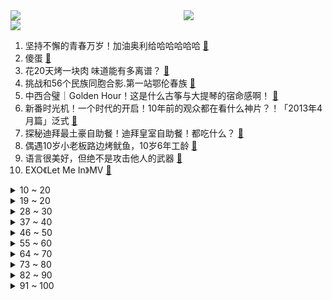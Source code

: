 <div >
	<a style="float:left;width:55%;" href = "https://github.com/anuraghazra/github-readme-stats">
	 <img src = "https://github-readme-stats.vercel.app/api?username=iuuuuuaena&theme=buefy&show_icons=true"/>
	</a>
	<a  style="float:right;width:45%" href = "https://github.com/anuraghazra/github-readme-stats">
	 <img  src="https://github-readme-stats.vercel.app/api/top-langs/?username=anuraghazra&layout=compact"/>
	</a>
	</div>

[![](https://img.shields.io/badge/jxd-@jxdgogogo.xyz-yellowgreen.svg)](https://www.jxdgogogo.xyz)<br>
1. 坚持不懈的青春万岁！加油奥利给哈哈哈哈哈 [:link:](//www.bilibili.com/video/BV1Ts4y1y7zL) <br>
2. 傻蛋 [:link:](//www.bilibili.com/video/BV1rh4y1G7uv) <br>
3. 花20天烤一块肉 味道能有多离谱？ [:link:](//www.bilibili.com/video/BV1Mc411g71J) <br>
4. 挑战和56个民族同胞合影.第一站鄂伦春族 [:link:](//www.bilibili.com/video/BV1J14y1S7cG) <br>
5. 中西合璧｜Golden Hour！这是什么古筝与大提琴的宿命感啊！ [:link:](//www.bilibili.com/video/BV1Qh4y197VF) <br>
6. 新番时光机！一个时代的开启！10年前的观众都在看什么神片？！「2013年4月篇」泛式 [:link:](//www.bilibili.com/video/BV1to4y1N7Z6) <br>
7. 探秘迪拜最土豪自助餐！迪拜皇室自助餐！都吃什么？ [:link:](//www.bilibili.com/video/BV1uh4y1X7Gn) <br>
8. 偶遇10岁小老板路边烤鱿鱼，10岁6年工龄 [:link:](//www.bilibili.com/video/BV1mP411B7g8) <br>
9. 语言很美好，但绝不是攻击他人的武器 [:link:](//www.bilibili.com/video/BV1mu411Y7iC) <br>
10. EXO《Let Me In》MV [:link:](//www.bilibili.com/video/BV1u14y1S79W) <br>
<details>
<summary>10 ~ 20</summary>

11. 复原夏代绿松石兽面牌饰，愿所有流失的国宝都能回家！ [:link:](//www.bilibili.com/video/BV16L411i7tf) <br>
12. 全球最贵超市！普通人一次购物能花多少钱？ [:link:](//www.bilibili.com/video/BV1ro4y1E7D6) <br>
13. 【英文脱口秀互动】高考完就来看演出！ [:link:](//www.bilibili.com/video/BV1e14y1S76k) <br>
14. 你还相信现在的爱情吗 [:link:](//www.bilibili.com/video/BV11c411u7er) <br>
15. 袁绍粉丝在曹操墓里背诵《讨贼檄文》，轰动全网！！ [:link:](//www.bilibili.com/video/BV1hL411i7bW) <br>
16. ⚡️一口气速通中国古代王朝简史⚡️ [:link:](//www.bilibili.com/video/BV1Su4y1Z76Q) <br>
17. 因为一根卫生棉条，她惨遭截肢 [:link:](//www.bilibili.com/video/BV1jN411y7jX) <br>
18. 让大爷伤心林老师抑郁的母猫 [:link:](//www.bilibili.com/video/BV1KM4y1e7g6) <br>
19. 我还原了清朝的模拟电路，古法制作百年前的万里传声机 [:link:](//www.bilibili.com/video/BV12u4y1d717) <br>
</details>
<details>
<summary>19 ~ 20</summary>

20. 课 堂 请 勿 对 对 子【鸡裤高考篇】！！！ [:link:](//www.bilibili.com/video/BV12P411B7Pn) <br>
21. 你真的不打算起床喂我吗? [:link:](//www.bilibili.com/video/BV1sW4y197cE) <br>
22. 早上醒来一翻身 谁懂 [:link:](//www.bilibili.com/video/BV1wX4y1h7TD) <br>
23. 【创意摄影】外网爆火的创意海边摄影，还可以更美吗？ [:link:](//www.bilibili.com/video/BV11c41137px) <br>
24. “课桌是倒过来的秋千”【央美毕业展】 [:link:](//www.bilibili.com/video/BV14z4y1i7TT) <br>
25. B 站 各 等 级 新 用 户 现 状 [:link:](//www.bilibili.com/video/BV1Nu4y1o7C5) <br>
26. 应粉丝要求挑战2公斤战斧牛排，开干 [:link:](//www.bilibili.com/video/BV1vo4y1T7ue) <br>
27. 其实炸鸡柳的做法真不难，只要学会这些腌制调料，你也能做出外面小吃摊的味道~ [:link:](//www.bilibili.com/video/BV1F14y1S78E) <br>
28. 单车骑行中亚，摸黑独行在狼群出没的荒野，被善良的哈萨克人收留 [:link:](//www.bilibili.com/video/BV1Qc411u7o6) <br>
</details>
<details>
<summary>28 ~ 30</summary>

29. 《高考生暑假规划》 [:link:](//www.bilibili.com/video/BV1E8411Z7kY) <br>
30. 台湾梦魇vs东北剑魔，最后一舞vs极致猖狂！小说都不敢这么写 #真金白银vs最强王者 [:link:](//www.bilibili.com/video/BV1Rh4y1G7Du) <br>
31. 时隔2年的动物派对！ [:link:](//www.bilibili.com/video/BV1KV4y1S7xh) <br>
32. 韩国人那么晚结婚 父母不催婚吗？ [:link:](//www.bilibili.com/video/BV1Lh411T7se) <br>
33. 《你应该灿烂而热烈》 [:link:](//www.bilibili.com/video/BV1kc41137ht) <br>
34. 如果原神是一部卡通系列 | 异世界电玩将军 [:link:](//www.bilibili.com/video/BV1kc41137P7) <br>
35. 中东和解、联合舰队、引入大国，沙特在下什么棋？【中东01丨沙特】 [:link:](//www.bilibili.com/video/BV1Po4y1N774) <br>
36. 第一次带传统爸妈，尝试美国原版麦当劳，到底吃什么？ [:link:](//www.bilibili.com/video/BV1Fh411T7aW) <br>
37. 滴胶封存起来的鸡蛋快三年了，会坏吗？ [:link:](//www.bilibili.com/video/BV1Eo4y1J7U5) <br>
</details>
<details>
<summary>37 ~ 40</summary>

38. 千 万 别 在 夏 天 来 新 疆！ [:link:](//www.bilibili.com/video/BV1814y1S7Kq) <br>
39. “初看不懂句中意，再看已是剧中人” [:link:](//www.bilibili.com/video/BV1Pu4y1f7sV) <br>
40. 个人制作 火影·终结之战 [:link:](//www.bilibili.com/video/BV1J14y1Q7TJ) <br>
41. “再怎么厉害的攻击，打不中对手也没有意义吧” [:link:](//www.bilibili.com/video/BV1uP411B7ou) <br>
42. 你后退的动作是认真的吗 [:link:](//www.bilibili.com/video/BV1io4y1T7tD) <br>
43. （这也能解说？！）史上最燃弹珠大赛2023赛季【03】直接起飞！！ [:link:](//www.bilibili.com/video/BV1Wo4y1N7Jy) <br>
44. 我们的故事1 [:link:](//www.bilibili.com/video/BV1QV4y12735) <br>
45. 《哆 啦 A 梦》 [:link:](//www.bilibili.com/video/BV1414y1S7Ky) <br>
46. 陈奕迅听了都会怀疑自己是不是真的唱过 [:link:](//www.bilibili.com/video/BV1wX4y1h7aX) <br>
</details>
<details>
<summary>46 ~ 50</summary>

47. 近战法师老亚瑟，一个大招八千血！ [:link:](//www.bilibili.com/video/BV1u14y1S7CZ) <br>
48. 15年前难到变态的游戏？死1000次都无法通关！ [:link:](//www.bilibili.com/video/BV1KV4y1S7Du) <br>
49. 我要转型穿搭博主咯 [:link:](//www.bilibili.com/video/BV1Ps4y1v7ED) <br>
50. 这还能是...植物大战僵尸！？【3】！？戴夫的老年生活！ [:link:](//www.bilibili.com/video/BV1Wu411Y7H1) <br>
51. EDG《ELOG》丨你好，新来的朋友！ [:link:](//www.bilibili.com/video/BV16c411u76M) <br>
52. 他智商只有75，却创造了一个又一个奇迹，评分9.5的《阿甘正传》 [:link:](//www.bilibili.com/video/BV1ao4y1E7Ed) <br>
53. 吃了几个综艺才能拍出这条视频 [:link:](//www.bilibili.com/video/BV1gh4y1V7kb) <br>
54. 今天是你和宵宫大喜的日子❤️ [:link:](//www.bilibili.com/video/BV1gm4y1v7j4) <br>
55. 原来是格局小了~~ [:link:](//www.bilibili.com/video/BV1xo4y1J74C) <br>
</details>
<details>
<summary>55 ~ 60</summary>

56. 离谱扶弟魔送弟回校 [:link:](//www.bilibili.com/video/BV13m4y1q7g6) <br>
57. 模仿不同年代的新娘如何结婚？每个妆造都回忆满满！有勾起你的回忆吗？你最喜欢哪个年代的新娘？ [:link:](//www.bilibili.com/video/BV1AV4y1m7D4) <br>
58. 3条超贵裙裙，花了小7000，试穿。（不屑脸） [:link:](//www.bilibili.com/video/BV1Tm4y1v7Tb) <br>
59. 当我穿菜市场的衣服 去香港旅游！30块的裙子真香～ [:link:](//www.bilibili.com/video/BV1NX4y1h7Di) <br>
60. 黑深残拉满！美国奥特超人有多好看？《奥特灭伽》第二章 [:link:](//www.bilibili.com/video/BV1mV4y127Ju) <br>
61. 吃火锅的时候遇到擅长的舞怎么办？社牛表示当然要上去跳！！！ [:link:](//www.bilibili.com/video/BV1Vs4y1y7Vj) <br>
62. 猪猪侠找不到他的身体了，你能帮帮他吗？ [:link:](//www.bilibili.com/video/BV1K8411Z77M) <br>
63. 【花小烙】在没有银行的时候，古人是如何存钱的？ [:link:](//www.bilibili.com/video/BV1nh411T7iT) <br>
64. 18年火爆全球的游戏！《死亡细胞》究竟讲了什么故事？一口气带你看完全剧情！ [:link:](//www.bilibili.com/video/BV1XW4y1X7tG) <br>
</details>
<details>
<summary>64 ~ 70</summary>

65. 【STN快报第七季19】兄弟非要找我打街霸6，打完我把他打了一顿 [:link:](//www.bilibili.com/video/BV1cc411g7TT) <br>
66. b站看电影 [:link:](//www.bilibili.com/video/BV1Ah4y1V7kC) <br>
67. 【10小时】一口气看完《高分励志治愈电影》9999部，值得每个处于人生低谷的你看！ [:link:](//www.bilibili.com/video/BV1Nu411Y7Fa) <br>
68. 【APEX】滋崩....他真崩了吗？？ [:link:](//www.bilibili.com/video/BV14k4y1n7cN) <br>
69. 【XIA看 总第130期】对于等待，你们一无所知 [:link:](//www.bilibili.com/video/BV1eo4y1J7Mn) <br>
70. 花8个月装修，结婚3年了终于入住了！！！ [:link:](//www.bilibili.com/video/BV1iV4y1m7E9) <br>
71. 为什么离开河南？ [:link:](//www.bilibili.com/video/BV1Am4y1v7NW) <br>
72. 账号已被盗 [:link:](//www.bilibili.com/video/BV1Wh4y1G74h) <br>
73. 好看吧？泰裤辣泰裤辣 [:link:](//www.bilibili.com/video/BV118411Z7oL) <br>
</details>
<details>
<summary>73 ~ 80</summary>

74. 【极速版】为什么高考成绩，要在晚上的时候才公布呢？（男女慎入） [:link:](//www.bilibili.com/video/BV1Gh4y1V7JH) <br>
75. 为什么老外这么能生孩子，每家至少3-4个多的十几个 [:link:](//www.bilibili.com/video/BV1ec411u7z4) <br>
76. 太医治好了我的精神内耗！ [:link:](//www.bilibili.com/video/BV1Uu411Y77s) <br>
77. 先帝创业未半而中道崩殂 [:link:](//www.bilibili.com/video/BV1HW4y197gr) <br>
78. “我一向就是一个没什么心机的人” [:link:](//www.bilibili.com/video/BV13o4y1T7db) <br>
79. 原神大招高度有多高？全角色测试！刷新认知！神工天巧版 [:link:](//www.bilibili.com/video/BV1Dh4y1g7Ye) <br>
80. 爆肝约200h+！！人类无法完成的极限操作？！ [:link:](//www.bilibili.com/video/BV18o4y1J7wL) <br>
81. 寝室太热男生“美声高歌”，一开口对楼笑翻了，校长：马上开空调！ [:link:](//www.bilibili.com/video/BV1fX4y187Jy) <br>
82. 当MC大神高考结束回家！！3 [:link:](//www.bilibili.com/video/BV1Vz4y1i7FW) <br>
</details>
<details>
<summary>82 ~ 90</summary>

83. 今天玩一款新游戏，叫第五人格。 [:link:](//www.bilibili.com/video/BV19k4y1p71G) <br>
84. 花小雕的征婚启事 [:link:](//www.bilibili.com/video/BV1Gz4y1i7fJ) <br>
85. 西游修仙大爆料！车迟国的隐喻与内丹术溯源 [:link:](//www.bilibili.com/video/BV1Ks4y1v7B5) <br>
86. 快要中考学生现状 [:link:](//www.bilibili.com/video/BV1gu411Y7GM) <br>
87. 手拿黄金国礼是什么体验？专家表情已失控！ [:link:](//www.bilibili.com/video/BV16s4y1v7wh) <br>
88. 公开处刑！ [:link:](//www.bilibili.com/video/BV1nk4y1p7tK) <br>
89. 不懂就问，现在的国产剧都这么离谱吗？ [:link:](//www.bilibili.com/video/BV1hX4y1b7y5) <br>
90. 放在整个拳击界也是相当炸裂的 [:link:](//www.bilibili.com/video/BV1Fu411Y7xr) <br>
91. 【实机演示】全新流派潮光来袭，温柔抬手给你暴力一击！ [:link:](//www.bilibili.com/video/BV1ru411W7Xq) <br>
</details>
<details>
<summary>91 ~ 100</summary>

92. 【时代少年团】《时代夏令营2》09：别出心裁的热带攻略 [:link:](//www.bilibili.com/video/BV1zz4y1v7zt) <br>
93. 无限火力打了20分钟的一级团 [:link:](//www.bilibili.com/video/BV1mM4y1Y7Pk) <br>
94. 啊？13.0 [:link:](//www.bilibili.com/video/BV1Nm4y1v72z) <br>
95. 好 高 骛 远 🧗🏼‍♂️ [:link:](//www.bilibili.com/video/BV1uo4y1T7un) <br>
96. 更适合西班牙宝宝体质的青春玛丽苏文学！【My Fault/我的错误】 [:link:](//www.bilibili.com/video/BV1Bk4y1n7FA) <br>
97. 十八年的友情，在你还没上台的那一刻，就已经泪奔了。感谢！ [:link:](//www.bilibili.com/video/BV1io4y1N7Je) <br>
98. 2023毕业歌《我们都拥有海洋》｜bilibili×吴青峰 [:link:](//www.bilibili.com/video/BV1BN411C73S) <br>
99. 对不起杨坤老师！粉丝太喜欢你了强烈要求返场....视频为本人二次剪辑配音，纯属娱乐！ [:link:](//www.bilibili.com/video/BV1914y1U7DJ) <br>
100. 当你有个香港朋友 [:link:](//www.bilibili.com/video/BV1CW4y1X7E8) <br>
</details>
